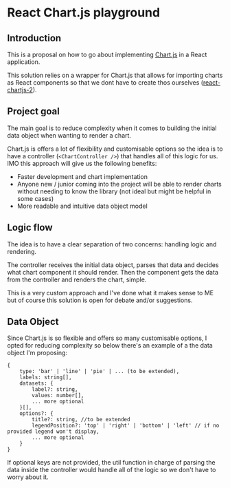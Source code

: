 # React Chart.js playground

## Introduction

This is a proposal on how to go about implementing [Chart.js](https://www.chartjs.org/docs/latest/) in a React application.

This solution relies on a wrapper for Chart.js that allows for importing charts as React components so that we dont have to create thos ourselves ([react-chartjs-2](https://react-chartjs-2.js.org/)).

## Project goal

The main goal is to reduce complexity when it comes to building the initial data object when wanting to render a chart.

Chart.js is offers a lot of flexibility and customisable options so the idea is to have a controller (`<ChartController />`) that handles all of this logic for us. IMO this approach will give us the following benefits:

- Faster development and chart implementation
- Anyone new / junior coming into the project will be able to render charts without needing to know the library (not ideal but might be helpful in some cases)
- More readable and intuitive data object model

## Logic flow

The idea is to have a clear separation of two concerns: handling logic and rendering.

The controller receives the initial data object, parses that data and decides what chart component it should render. Then the component gets the data from the controller and renders the chart, simple.

This is a very custom approach and I've done what it makes sense to ME but of course this solution is open for debate and/or suggestions.

## Data Object

Since Chart.js is so flexible and offers so many customisable options, I opted for reducing complexity so below there's an example of a the data object I'm proposing:

```
{
    type: 'bar' | 'line' | 'pie' | ... (to be extended),
    labels: string[],
    datasets: {
        label?: string,
        values: number[],
        ... more optional
    }[],
    options?: {
        title?: string, //to be extended
        legendPosition?: 'top' | 'right' | 'bottom' | 'left' // if no provided legend won't display,
        ... more optional
    }
}
```

If optional keys are not provided, the util function in charge of parsing the data inside the controller would handle all of the logic so we don't have to worry about it.
